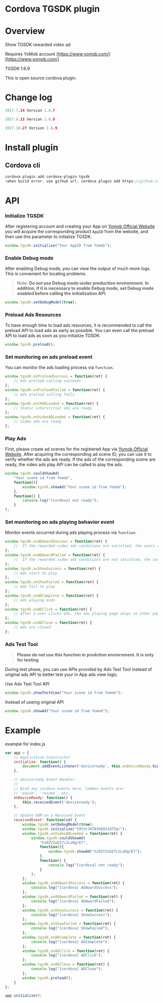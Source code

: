 Cordova TGSDK plugin
====================
# Overview #
Show TGSDK rewarded video ad

Requires YoMob account [https://www.yomob.com/](https://www.yomob.com/)

TGSDK 1.6.9

This is open source cordova plugin.

# Change log #
```c
2017.7.14 Version 1.6.7

2017.9.15 Version 1.6.8

2017.10.27 Version 1.6.9
```
# Install plugin #

## Cordova cli ##
```c
cordova plugin add cordova-plugin-tgsdk
(when build error, use github url: cordova plugin add https://github.com/soulgame/cordova-plugin-tgsdk)
```
# API #

### Initialize TGSDK

After registering account and creating your App on [Yomob Official Website](http://yomob.com/) you will acquire the corresponding product `AppID` from the website, and then use this parameter to initialize TGSDK.

```javascript
window.tgsdk.initialize("Your AppID from Yomob");
```

### Enable Debug mode

After enabling Debug mode, you can view the output of much more logs. This is convenient for locating problems.

>Note: **Do not use Debug mode under production environment. In addition, if it is necessary to enable Debug mode, set Debug mode enabled before calling the initialization API.**

```javascript
window.tgsdk.setDebugModel(true);
```
### Preload Ads Resources

To have enough time to load ads resources, it is recommended to call the preload API to load ads as early as possible. You can even call the preload API to load ads as soon as you initialize TGSDK.

```javascript
window.tgsdk.preload();
```
### Set monitoring on ads preload event

You can monitor the ads loading process via `function`.

```javascript
window.tgsdk.onPreloadSuccess = function(ret) {
    // Ads preload calling succeeds
};
window.tgsdk.onPreloadFailed = function(ret) {
    // Ads preload calling fails
};
window.tgsdk.onCPADLoaded = function(ret) {
    // Static interstitial ads are ready
};
window.tgsdk.onVideoADLoaded = function(ret) {
    // Video ads are ready
};
```
### Play Ads

First, please create ad scenes for the registered App via [Yomob Official Website](http://yomob.com/). After acquiring the corresponding ad scene ID, you can use it to verify whether the ads are ready. If the ads of the corresponding scene are ready, the video ads play API can be called to play the ads.

```javascript
window.tgsdk.couldShowAd(
    "Your scene id from Yomob",
    function(){
        window.tgsdk.showAd("Your scene id from Yomob");
    },
    function() {
        console.log("[cordova] not ready");
    }
);
```
### Set monitoring on ads playing behavior event

Monitor events occurred during ads playing process via `function`.

```javascript
window.tgsdk.onADAwardSuccess = function(ret) {
    //  If the rewarded video ads conditions are satisfied, the users can be awarded the bonus
};
window.tgsdk.onADAwardFailed = function(ret) {
    //  If the rewarded video ads conditions are not satisfied, the users cannot be awarded the bonus
};
window.tgsdk.onShowSuccess = function(ret) {
    // Ads start to play
};
window.tgsdk.onShowFailed = function(ret) {
    // Ads fail to play
};
window.tgsdk.onADComplete = function(ret) {
    // Ads playing ends
};
window.tgsdk.onADClick = function(ret) {
    // After a user clicks ads, the ads playing page skips to other pages
};
window.tgsdk.onADClose = function(ret) {
    // Ads are closed
};
```
### Ads Test Tool

>**Please do not use this function in prodction enviornment. It is only for testing**

During test phase, you can use APIs provided by Ads Test Tool instead of original ads API to better test your in App ads view logic.

Use Ads Test Tool API

```javascript
window.tgsdk.showTestView("Your scene id from Yomob");
```

Instead of useing original API

```javascript
window.tgsdk.showAd("Your scene id from Yomob");
```
# Example #

example for index.js

```javascript
var app = {
    // Application Constructor
    initialize: function() {
        document.addEventListener('deviceready', this.onDeviceReady.bind(this), false);
    },

    // deviceready Event Handler
    //
    // Bind any cordova events here. Common events are:
    // 'pause', 'resume', etc.
    onDeviceReady: function() {
        this.receivedEvent('deviceready');
    },

    // Update DOM on a Received Event
    receivedEvent: function(id) {
        window.tgsdk.setDebugModel(true);
        window.tgsdk.initialize("59t5rJH783hEQ3Jd7Zqr");
        window.tgsdk.onVideoADLoaded = function(ret) {
            window.tgsdk.couldShowAd(
                "hiRZYZxDI7c2LaOgrE7",
                function(){
                    window.tgsdk.showAd("hiRZYZxDI7c2LaOgrE7");
                },
                function() {
                    console.log("[cordova] not ready");
                }
            );
        };
        window.tgsdk.onADAwardSuccess = function(ret) {
            console.log("[cordova] ADAwardSuccess");
        };
        window.tgsdk.onADAwardFailed = function(ret) {
            console.log("[cordova] ADAwardFailed");
        };
        window.tgsdk.onShowSuccess = function(ret) {
            console.log("[cordova] ShowSuccess");
        };
        window.tgsdk.onShowFailed = function(ret) {
            console.log("[cordova] ShowFailed");
        };
        window.tgsdk.onADComplete = function(ret) {
            console.log("[cordova] ADComplete");
        };
        window.tgsdk.onADClick = function(ret) {
            console.log("[cordova] ADClick");
        };
        window.tgsdk.onADClose = function(ret) {
            console.log("[cordova] ADClose");
        };
        window.tgsdk.preload();
    }
};

app.initialize();
```

